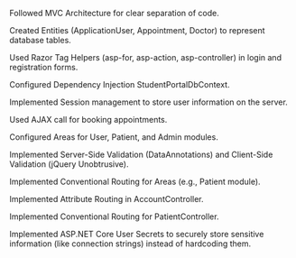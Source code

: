 
Followed MVC Architecture for clear separation of code.

Created Entities (ApplicationUser, Appointment, Doctor) to represent database tables.

Used Razor Tag Helpers (asp-for, asp-action, asp-controller) in login and registration forms.

Configured Dependency Injection StudentPortalDbContext.

Implemented Session management to store user information on the server.

Used AJAX call for booking appointments.

Configured Areas for User, Patient, and Admin modules.

Implemented Server-Side Validation (DataAnnotations) and Client-Side Validation (jQuery Unobtrusive).

Implemented Conventional Routing for Areas (e.g., Patient module).

Implemented Attribute Routing in AccountController.

Implemented Conventional Routing for PatientController.

Implemented ASP.NET Core User Secrets to securely store sensitive information (like connection strings) instead of hardcoding them.
